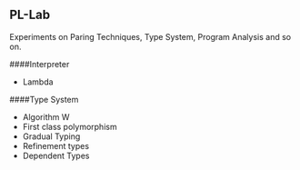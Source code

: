 ## PL-Lab
Experiments on Paring Techniques, Type System, Program Analysis and so on. 



####Interpreter 

- Lambda


####Type System  

- Algorithm W 
- First class polymorphism  
- Gradual Typing 
- Refinement types  
- Dependent Types 

